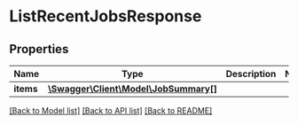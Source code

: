 # ListRecentJobsResponse

## Properties
Name | Type | Description | Notes
------------ | ------------- | ------------- | -------------
**items** | [**\Swagger\Client\Model\JobSummary[]**](JobSummary.md) |  | 

[[Back to Model list]](../../README.md#documentation-for-models) [[Back to API list]](../../README.md#documentation-for-api-endpoints) [[Back to README]](../../README.md)

